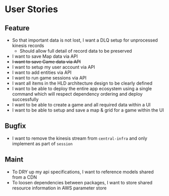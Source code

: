 # User Stories

## Feature

- So that important data is not lost, I want a DLQ setup for unprocessed kinesis records
    - Should allow full detail of record data to be preserved
- I want to save Map data via API
- ~~I want to save Game data via API~~
- I want to setup my user account via API
- I want to add entities via API
- I want to run game sessions via API
- I want all items in the HLD architecture design to be clearly defined
- I want to be able to deploy the entire app ecosystem using a single command which will respect
dependency ordering and deploy successfully
- I want to be able to create a game and all required data within a UI
- I want to be able to setup and save a map & grid for a game within the UI

## Bugfix
- I want to remove the kinesis stream from `central-infra` and only implement as part of `session`

## Maint
- To DRY up my api specifications, I want to reference models shared from a CDN
- To loosen dependencies between packages, I want to store shared resource information in AWS
parameter store
